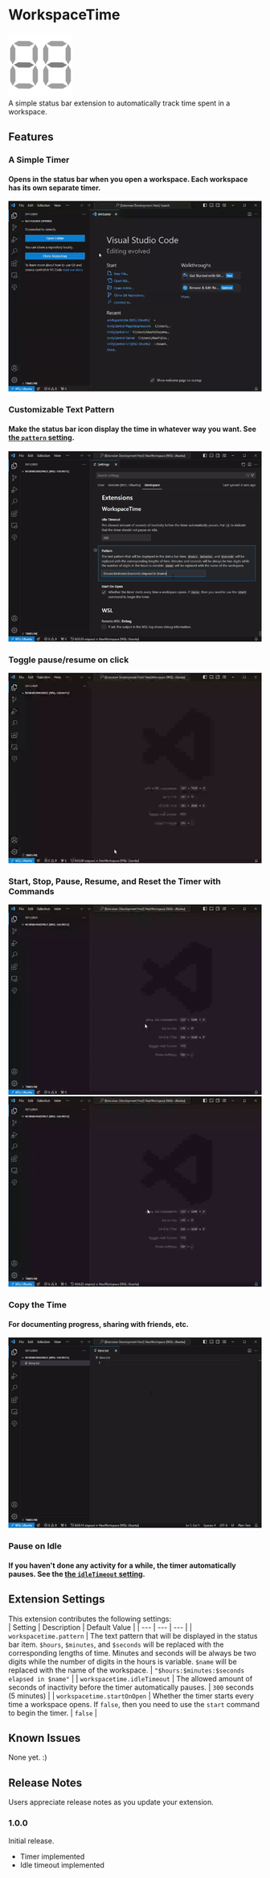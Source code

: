 # WorkspaceTime 
![Icon](./images/icon.png)  
A simple status bar extension to automatically track time spent in a workspace.

## Features

### A Simple Timer
#### Opens in the status bar when you open a workspace. Each workspace has its own separate timer.
![Open Example](./images/open.gif)
### Customizable Text Pattern
#### Make the status bar icon display the time in whatever way you want. See [the `pattern` setting](#extension-settings).  
![Custom Text Example](./images/customtext.gif)
### Toggle pause/resume on click
![Toggle Example](./images/toggle.gif)
### Start, Stop, Pause, Resume, and Reset the Timer with Commands
![Commands Example](./images/commands.gif)
![Reset Example](./images/reset.gif)
### Copy the Time
#### For documenting progress, sharing with friends, etc.
![Copy Example](./images/copy.gif)
### Pause on Idle
#### If you haven't done any activity for a while, the timer automatically pauses. See the [the `idleTimeout` setting](#extension-settings).

## Extension Settings

This extension contributes the following settings:  
| Setting | Description | Default Value |
| --- | --- | --- |
| `workspacetime.pattern` | The text pattern that will be displayed in the status bar item. `$hours`, `$minutes`, and `$seconds` will be replaced with the corresponding lengths of time. Minutes and seconds will be always be two digits while the number of digits in the hours is variable. `$name` will be replaced with the name of the workspace. | `"$hours:$minutes:$seconds elapsed in $name"` |
| `workspacetime.idleTimeout` | The allowed amount of seconds of inactivity before the timer automatically pauses. | `300` seconds (5 minutes) |
| `workspacetime.startOnOpen` | Whether the timer starts every time a workspace opens. If `false`, then you need to use the `start` command to begin the timer. | `false` |

## Known Issues

None yet. :)

## Release Notes

Users appreciate release notes as you update your extension.

### 1.0.0

Initial release.
- Timer implemented
- Idle timeout implemented